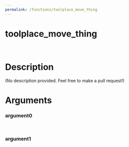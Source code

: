 ```yaml
---
permalink: /functions/toolplace_move_thing
---
```

# toolplace_move_thing  
&nbsp;  
# Description  
(No description provided. Feel free to make a pull request!) 
&nbsp;  
# Arguments
### argument0

&nbsp;    
### argument1

&nbsp;    


